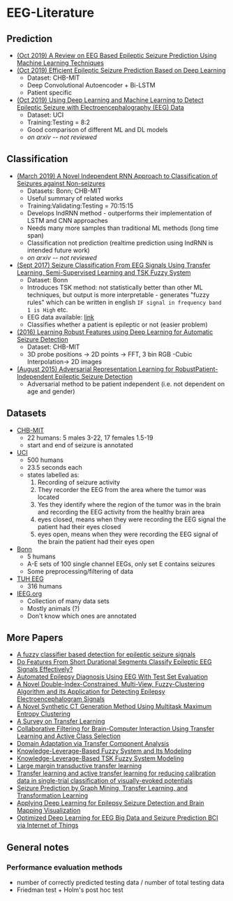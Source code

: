 # EEG-Literature

Prediction
----------
* [(Oct 2019) A Review on EEG Based Epileptic Seizure Prediction Using Machine Learning Techniques](https://link.springer.com/chapter/10.1007%2F978-3-030-30465-2_43)
* [(Oct 2019) Efficient Epileptic Seizure Prediction Based on Deep Learning](https://ieeexplore.ieee.org/document/8765420)
  * Dataset: CHB-MIT
  * Deep Convolutional Autoencoder + Bi-LSTM
  * Patient specific
* [(Oct 2019) Using Deep Learning and Machine Learning to Detect Epileptic Seizure with Electroencephalography (EEG) Data](https://arxiv.org/pdf/1910.02544.pdf)
  * Dataset: UCI
  * Training:Testing = 8:2
  * Good comparison of different ML and DL models
  * *on arxiv -- not reviewed*

Classification
--------------
* [(March 2019) A Novel Independent RNN Approach to Classification of Seizures against Non-seizures](https://arxiv.org/pdf/1903.09326.pdf)
  * Datasets: Bonn; CHB-MIT
  * Useful summary of related works
  * Training:Validating:Testing = 70:15:15
  * Develops IndRNN method - outperforms their implementation of LSTM and CNN approaches
  * Needs many more samples than traditional ML methods (long time span) 
  * Classification not prediction (realtime prediction using IndRNN is intended future work)
  * *on arxiv -- not reviewed*
* [(Sept 2017) Seizure Classification From EEG Signals Using Transfer Learning, Semi-Supervised Learning and TSK Fuzzy System](https://ieeexplore.ieee.org/document/8024036)  
  * Dataset: Bonn  
  * Introduces TSK method: not statistically better than other ML techniques, but output is more interpretable - generates "fuzzy rules" which can be written in english ``IF signal in frequency band 1 is High`` etc.
  * EEG data available: [link](http://epileptologie-bonn.de/cms/front_content.php?idcat=193&lang=3&changelang=3)
  * Classifies whether a patient is epileptic or not (easier problem)
* [(2016) Learning Robust Features using Deep Learning for Automatic Seizure Detection](http://proceedings.mlr.press/v56/Thodoroff16.html)
  * Dataset: CHB-MIT
  * 3D probe positions -> 2D points -> FFT, 3 bin RGB -Cubic Interpolation-> 2D images
* [(August 2015) Adversarial Representation Learning for RobustPatient-Independent Epileptic Seizure Detection](https://arxiv.org/pdf/1909.10868.pdf)
  * Adversarial method to be patient independent (i.e. not dependent on age and gender) 

Datasets
--------
* [CHB-MIT](https://physionet.org/content/chbmit/1.0.0/)
  * 22 humans: 5 males 3-22, 17 females 1.5-19
  * start and end of seizure is annotated
* [UCI](https://archive.ics.uci.edu/ml/datasets/Epileptic+Seizure+Recognition)
  * 500 humans
  * 23.5 seconds each
  * states labelled as:
    1. Recording of seizure activity
    2. They recorder the EEG from the area where the tumor was located 
    3. Yes they identify where the region of the tumor was in the brain and recording the EEG activity from the healthy brain area 
    4. eyes closed, means when they were recording the EEG signal the patient had their eyes closed
    5. eyes open, means when they were recording the EEG signal of the brain the patient had their eyes open
* [Bonn](http://ntsa.upf.edu/downloads/andrzejak-rg-et-al-2001-indications-nonlinear-deterministic-and-finite-dimensional)
  * 5 humans
  * A-E sets of 100 single channel EEGs, only set E contains seizures
  * Some preprocessing/filtering of data 
* [TUH EEG](https://www.isip.piconepress.com/projects/tuh_eeg/html/downloads.shtml)
  * 316 humans
* [IEEG.org](https://www.ieeg.org)
  * Collection of many data sets
  * Mostly animals (?)
  * Don't know which ones are annotated

More Papers
-----------
* [A fuzzy classifier based detection for epileptic seizure signals](https://ieeexplore.ieee.org/document/8289771)
* [Do Features From Short Durational Segments Classify Epileptic EEG Signals Effectively?](https://ieeexplore.ieee.org/document/8629837)
* [Automated Epilepsy Diagnosis Using EEG With Test Set Evaluation](https://ieeexplore.ieee.org/document/8705361)
* [A Novel Double-Index-Constrained, Multi-View, Fuzzy-Clustering Algorithm and its Application for Detecting Epilepsy Electroencephalogram Signals](https://ieeexplore.ieee.org/document/8778649)
* [A Novel Synthetic CT Generation Method Using Multitask Maximum Entropy Clustering](https://ieeexplore.ieee.org/document/8811481)
* [A Survey on Transfer Learning](https://ieeexplore.ieee.org/document/5288526)
* [Collaborative Filtering for Brain-Computer Interaction Using Transfer Learning and Active Class Selection](https://journals.plos.org/plosone/article?id=10.1371/journal.pone.0056624)
* [Domain Adaptation via Transfer Component Analysis](https://ieeexplore.ieee.org/document/5640675)
* [Knowledge-Leverage-Based Fuzzy System and Its Modeling](https://ieeexplore.ieee.org/abstract/document/6263294)
* [Knowledge-Leverage-Based TSK Fuzzy System Modeling](https://ieeexplore.ieee.org/document/6502723)
* [Large margin transductive transfer learning](https://dl.acm.org/citation.cfm?id=1646121)
* [Transfer learning and active transfer learning for reducing calibration data in single-trial classification of visually-evoked potentials](https://ieeexplore.ieee.org/document/6974353)
* [Seizure Prediction by Graph Mining, Transfer Learning, and Transformation Learning](https://link.springer.com/chapter/10.1007/978-3-319-21024-7_3)
* [Applying Deep Learning for Epilepsy Seizure Detection and Brain Mapping Visualization](https://dl.acm.org/citation.cfm?id=3241056)
* [Optimized Deep Learning for EEG Big Data and Seizure Prediction BCI via Internet of Things](https://www.computer.org/csdl/journal/bd/2017/04/08094871/13rRUxly97y)

General notes
-------------
### Performance evaluation methods
* number of correctly predicted testing data / number of total testing data
* Friedman test + Holm's post hoc test

